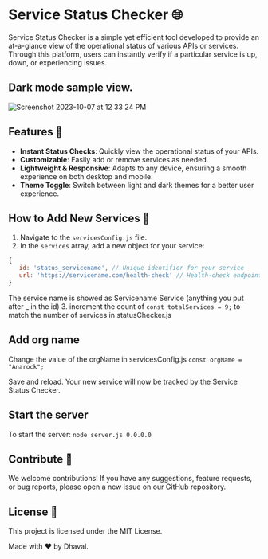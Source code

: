 # Service Status Checker 🌐

Service Status Checker is a simple yet efficient tool developed to provide an at-a-glance view of the operational status of various APIs or services. Through this platform, users can instantly verify if a particular service is up, down, or experiencing issues.

## Dark mode sample view.
![Screenshot 2023-10-07 at 12 33 24 PM](https://github.com/dhavalsingh/StatusCheck/assets/16350274/f37125f6-1e8c-4267-83cc-834161401898)

## Features 🚀

- **Instant Status Checks**: Quickly view the operational status of your APIs.
- **Customizable**: Easily add or remove services as needed.
- **Lightweight & Responsive**: Adapts to any device, ensuring a smooth experience on both desktop and mobile.
- **Theme Toggle**: Switch between light and dark themes for a better user experience.

## How to Add New Services 🔧

1. Navigate to the `servicesConfig.js` file.
2. In the `services` array, add a new object for your service:

```javascript
{
   id: 'status_servicename', // Unique identifier for your service
   url: 'https://servicename.com/health-check' // Health-check endpoint
}
```
The service name is showed as Servicename Service (anything you put after _ in the id)
3. increment the count of ```const totalServices = 9;``` to match the number of services in statusChecker.js

## Add org name
Change the value of the orgName in servicesConfig.js
```const orgName = "Anarock";```

Save and reload. Your new service will now be tracked by the Service Status Checker.

## Start the server
To start the server: `node server.js 0.0.0.0`


## Contribute 🤝
We welcome contributions! If you have any suggestions, feature requests, or bug reports, please open a new issue on our GitHub repository.

## License 📄
This project is licensed under the MIT License.

Made with ❤️ by Dhaval.

